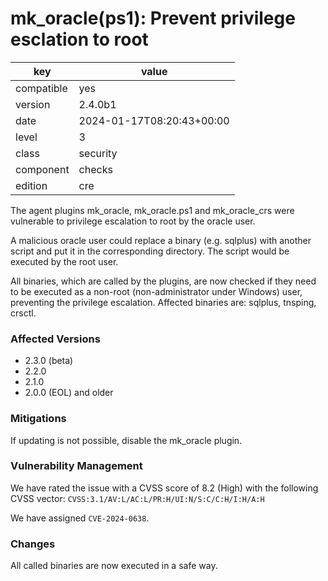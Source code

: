 [//]: # (werk v2)
# mk_oracle(ps1): Prevent privilege esclation to root

key        | value
---------- | ---
compatible | yes
version    | 2.4.0b1
date       | 2024-01-17T08:20:43+00:00
level      | 3
class      | security
component  | checks
edition    | cre

The agent plugins mk_oracle, mk_oracle.ps1 and mk_oracle_crs were vulnerable to privilege escalation to root by the oracle user.

A malicious oracle user could replace a binary (e.g. sqlplus) with another script and put
it in the corresponding directory. The script would be executed by the root user.

All binaries, which are called by the plugins, are now checked if they need to be executed as a non-root (non-administrator under Windows) user, preventing the privilege escalation.
Affected binaries are: sqlplus, tnsping, crsctl.

<h3>Affected Versions</h3>

* 2.3.0 (beta)
* 2.2.0
* 2.1.0
* 2.0.0 (EOL) and older

<h3>Mitigations</h3>

If updating is not possible, disable the mk_oracle plugin.

<h3>Vulnerability Management</h3>

We have rated the issue with a CVSS score of 8.2 (High) with the following CVSS vector:
<code>CVSS:3.1/AV:L/AC:L/PR:H/UI:N/S:C/C:H/I:H/A:H</code>

We have assigned <code>CVE-2024-0638</code>.

<h3>Changes</h3>

All called binaries are now executed in a safe way.